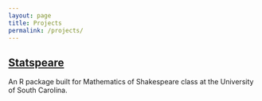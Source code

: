 ```yaml
---
layout: page
title: Projects
permalink: /projects/
---
```


## [Statspeare](https://ajfabry.github.io/Statspeare)
An R package built for Mathematics of Shakespeare class at the University of South Carolina.


[jekyll-organization]: https://github.com/jekyll
